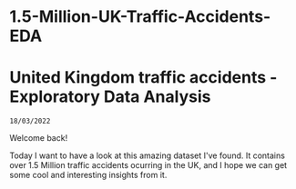 # 1.5-Million-UK-Traffic-Accidents-EDA

# United Kingdom traffic accidents - Exploratory Data Analysis
    18/03/2022
Welcome back!

Today I want to have a look at this amazing dataset I've found. It contains over 1.5 Million traffic accidents ocurring in the UK, and I hope we can get some cool and interesting insights from it.
